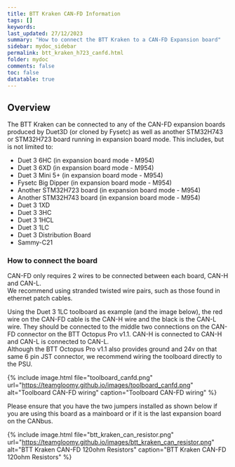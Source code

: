 ```yaml
---
title: BTT Kraken CAN-FD Information
tags: []
keywords: 
last_updated: 27/12/2023
summary: "How to connect the BTT Kraken to a CAN-FD Expansion board"
sidebar: mydoc_sidebar
permalink: btt_kraken_h723_canfd.html
folder: mydoc
comments: false
toc: false
datatable: true
---
```


## Overview

The BTT Kraken can be connected to any of the CAN-FD expansion boards produced by Duet3D (or cloned by Fysetc) as well as another STM32H743 or STM32H723 board running in expansion board mode. This includes, but is not limited to:

* Duet 3 6HC (in expansion board mode - M954)
* Duet 3 6XD (in expansion board mode - M954)
* Duet 3 Mini 5+ (in expansion board mode - M954)
* Fysetc Big Dipper (in expansion board mode - M954)
* Another STM32H723 board (in expansion board mode - M954)
* Another STM32H743 board (in expansion board mode - M954)
* Duet 3 1XD
* Duet 3 3HC
* Duet 3 1HCL
* Duet 3 1LC
* Duet 3 Distribution Board
* Sammy-C21

### How to connect the board

CAN-FD only requires 2 wires to be connected between each board, CAN-H and CAN-L.  
We recommend using stranded twisted wire pairs, such as those found in ethernet patch cables.

Using the Duet 3 1LC toolboard as example (and the image below), the red wire on the CAN-FD cable is the CAN-H wire and the black is the CAN-L wire. They should be connected to the middle two connections on the CAN-FD connector on the BTT Octopus Pro v1.1. CAN-H is connected to CAN-H and CAN-L is connected to CAN-L.  
Although the BTT Octopus Pro v1.1 also provides ground and 24v on that same 6 pin JST connector, we recommend wiring the toolboard directly to the PSU.

{% include image.html file="toolboard_canfd.png" url="<https://teamgloomy.github.io/images/toolboard_canfd.png>" alt="Toolboard CAN-FD wiring" caption="Toolboard CAN-FD wiring" %}

Please ensure that you have the two jumpers installed as shown below if you are using this board as a mainboard or if it is the last expansion board on the CANbus.  

{% include image.html file="btt_kraken_can_resistor.png" url="<https://teamgloomy.github.io/images/btt_kraken_can_resistor.png>" alt="BTT Kraken CAN-FD 120ohm Resistors" caption="BTT Kraken CAN-FD 120ohm Resistors" %}
